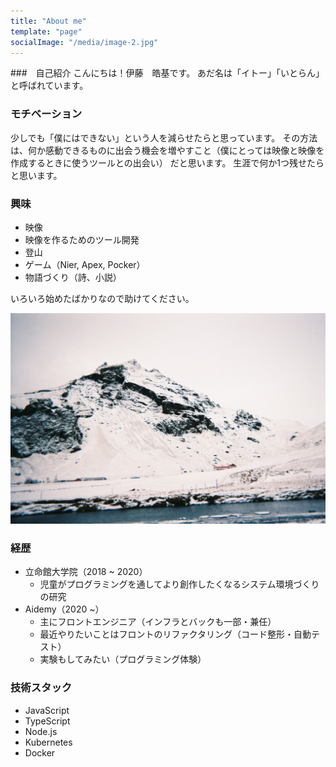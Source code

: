 ```yaml
---
title: "About me"
template: "page"
socialImage: "/media/image-2.jpg"
---
```


###　自己紹介
こんにちは！伊藤　皓基です。
あだ名は「イトー」「いとらん」と呼ばれています。

### モチベーション
少しでも「僕にはできない」という人を減らせたらと思っています。
その方法は、何か感動できるものに出会う機会を増やすこと（僕にとっては映像と映像を作成するときに使うツールとの出会い）
だと思います。
生涯で何か1つ残せたらと思います。
### 興味

- 映像
- 映像を作るためのツール開発
- 登山
- ゲーム（Nier, Apex, Pocker）
- 物語づくり（詩、小説）

いろいろ始めたばかりなので助けてください。

![Icleland Mountain](/media/IM_about.JPG)

### 経歴

- 立命館大学院（2018 ~ 2020）
  - 児童がプログラミングを通してより創作したくなるシステム環境づくりの研究
- Aidemy（2020 ~）
  - 主にフロントエンジニア（インフラとバックも一部・兼任）
  - 最近やりたいことはフロントのリファクタリング（コード整形・自動テスト）
  - 実験もしてみたい（プログラミング体験）

### 技術スタック

- JavaScript
- TypeScript
- Node.js
- Kubernetes
- Docker
